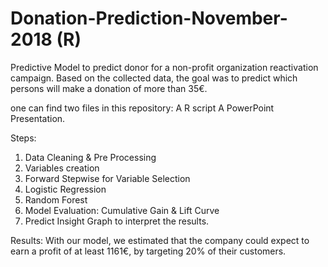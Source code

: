 # Donation-Prediction-November-2018 (R)

Predictive Model to predict donor for a non-profit organization reactivation campaign. Based on the collected data, the goal
was to predict which persons will make a donation of more than 35€. 

one can find two files in this repository: 
A R script
A PowerPoint Presentation.

Steps: 

1) Data Cleaning & Pre Processing
2) Variables creation
3) Forward Stepwise for Variable Selection
4) Logistic Regression
5) Random Forest
6) Model Evaluation: Cumulative Gain & Lift Curve
6) Predict Insight Graph to interpret the results.

Results: With our model, we estimated that the company could expect to earn a profit of at least 1161€, by targeting 20% of their customers. 
